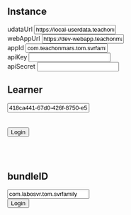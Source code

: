 <!DOCTYPE html>
<html lang="en">
<head>
    <meta charset="UTF-8">
    <title>Login tester</title>
</head>
<body>
<h2>Instance</h2>
<div>
    <label>udataUrl</label>
    <input id="udataUrl" name="udataUrl" required type="text" value="https://local-userdata.teachonmars.com"/>
</div>
<div>
    <label>webAppUrl</label>
    <input id="webAppUrl" name="webAppUrl" required type="text" value="https://dev-webapp.teachonmars.com"/>
</div>
<div>
    <label>appId</label>
    <input id="appId" name="appId" required type="text" value="com.teachonmars.tom.svrfamily"/>
</div>
<div>
    <label>apiKey</label>
    <input id="apiKey" name="apiKey" required type="text"
           value=""/>
</div>
<div>
    <label>apiSecret</label>
    <input id="apiSecret" name="apiSecret" required
           type="text" value=""/>
</div>
<div>
    <h2>Learner</h2>
    <input id="learnerId" name="learnerId" required type="text" value="418ca441-67d0-426f-8750-e55b0ebb8aee"/>
</div>
<br>
<br>
<button id="loginButton" onclick="getLoginUrl()">Login</button>
<p id="loginUrlDisplay"></p>
<br>
<br>
<div>
    <h2>bundleID</h2>
    <input id="bundleID" name="bundleID" required type="text" value="com.labosvr.tom.svrfamily"/>
</div>
<button id="loginButton" onclick="getLoginUrl_app()">Login</button>
<p id="loginUrl_appDisplay"></p>

<script crossorigin="anonymous"
        integrity="sha512-E8QSvWZ0eCLGk4km3hxSsNmGWbLtSCSUcewDQPQWZF6pEU8GlT8a5fF32wOl1i8ftdMhssTrF/OhyGWwonTcXA=="
        referrerpolicy="no-referrer"
        src="https://cdnjs.cloudflare.com/ajax/libs/crypto-js/4.1.1/crypto-js.min.js">

</script>
<script>
  async function getLoginUrl() {
    var learnerId = document.querySelector('#learnerId').value,
        jsonContent = {
          learnerId: learnerId
        },
        content = JSON.stringify(jsonContent),
        rts = Math.floor(Date.now() / 1000),
        appId = document.querySelector('#appId').value,
        apiKey = document.querySelector('#apiKey').value,
        secretKey = document.querySelector('#apiSecret').value,
        nonce = CryptoJS.SHA256(Math.random().toString(36).slice(2) + Math.random() + rts + learnerId).toString(),
        uri = document.querySelector('#udataUrl').value + '/api/v3/device/auth/token',
        md5 = CryptoJS.MD5(content + uri).toString(),
        hash = CryptoJS.SHA256(secretKey + rts + appId + md5 + nonce).toString();

    const response = await fetch(uri, {
      method: 'POST',
      mode: 'cors',
      headers: {
        'Content-Type': 'application/json',
        'X-TOM-APP': appId,
        'X-TOM-API-KEY': apiKey,
        'X-TOM-API-HASH': hash,
        'X-TOM-NONCE': nonce,
        'X-TOM-RTS': rts,
        'X-TOM-APPLICATION-LANGUAGE': 'en',
        'X-TOM-DEVICE-PLATFORM': 'WebApp'
      },
      body: content
    });
    const jsonResponse = await response.json();
    const loginUrl = document.querySelector('#webAppUrl').value + '/login?authToken=' + jsonResponse.response;

    // Afficher l'URL dans la page HTML
    document.querySelector('#loginUrlDisplay').textContent = 'URL construite : ' + loginUrl;

    // Ouvrir la nouvelle fenêtre
    window.open(loginUrl, '_blank');
    //window.open(document.querySelector('#webAppUrl').value + '/login?authToken=' + jsonResponse.response, '_blank');
  }



  async function getLoginUrl_app() {
    var learnerId = document.querySelector('#learnerId').value,
        jsonContent = {
          learnerId: learnerId
        },
        content = JSON.stringify(jsonContent),
        rts = Math.floor(Date.now() / 1000),
        appId = document.querySelector('#appId').value,
        apiKey = document.querySelector('#apiKey').value,
        secretKey = document.querySelector('#apiSecret').value,
        nonce = CryptoJS.SHA256(Math.random().toString(36).slice(2) + Math.random() + rts + learnerId).toString(),
        uri = document.querySelector('#udataUrl').value + '/api/v3/device/auth/token',
        md5 = CryptoJS.MD5(content + uri).toString(),
        hash = CryptoJS.SHA256(secretKey + rts + appId + md5 + nonce).toString();

    const response = await fetch(uri, {
      method: 'POST',
      mode: 'cors',
      headers: {
        'Content-Type': 'application/json',
        'X-TOM-APP': appId,
        'X-TOM-API-KEY': apiKey,
        'X-TOM-API-HASH': hash,
        'X-TOM-NONCE': nonce,
        'X-TOM-RTS': rts,
        'X-TOM-APPLICATION-LANGUAGE': 'en',
        'X-TOM-DEVICE-PLATFORM': 'WebApp'
      },
      body: content
    });
    const jsonResponse = await response.json();
    const loginUrl = document.querySelector('#bundleID').value + '://callback?name=autoLogin&authToken=' + jsonResponse.response;

    // Afficher l'URL dans la page HTML
    document.querySelector('#loginUrl_appDisplay').textContent = 'URL construite : ' + loginUrl;

    // Ouvrir la nouvelle fenêtre
    window.open(loginUrl, '_blank');
    //window.open(document.querySelector('#webAppUrl').value + '/login?authToken=' + jsonResponse.response, '_blank');
  }


</script>
</body>
</html>
